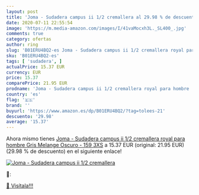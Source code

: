 ```yaml
---
layout: post
title: 'Joma - Sudadera campus ii 1/2 cremallera al 29.98 % de descuento'
date: 2020-07-11 22:55:54
image: 'https://m.media-amazon.com/images/I/41vaMocxh3L._SL400_.jpg'
comments: true
category: ofertas
author: ring
slug: 'B01ERU4BQ2-es Joma - Sudadera campus ii 1/2 cremallera royal para hombre...'
sku: 'B01ERU4BQ2-es'
tags: [ 'sudadera', ]
actualPrice: 15.37 EUR
currency: EUR
price: 15.37
comparePrice: 21.95 EUR
prodname: 'Joma - Sudadera campus ii 1/2 cremallera royal para hombre  Gris Melange Oscuro - 159  3XS'
country: 'es'
flag: '🇪🇸'
brand: ''
buyurl: 'https://www.amazon.es/dp/B01ERU4BQ2/?tag=tolees-21'
descuento: '29.98'
average: '15.37'
---
```


Ahora mismo tienes [Joma - Sudadera campus ii 1/2 cremallera royal para hombre  Gris Melange Oscuro - 159  3XS](https://www.amazon.es/dp/B01ERU4BQ2/?tag=tolees-21) a 15.37 EUR (original: 21.95 EUR) (29.98 %  de descuento) en el siguiente enlace!

[![Joma - Sudadera campus ii 1/2 cremallera](https://m.media-amazon.com/images/I/41vaMocxh3L._SL400_.jpg)](https://www.amazon.es/dp/B01ERU4BQ2/?tag=tolees-21)

🔎:


[🛒 Visítala!!!](https://www.amazon.es/dp/B01ERU4BQ2/?tag=tolees-21)
